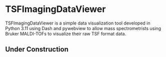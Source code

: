 # TSFImagingDataViewer
TSFImagingDataViewer is a simple data visualization tool developed in Python 3.11 using Dash and pywebview to allow 
mass spectrometrists using Bruker MALDI-TOFs to visualize their raw TSF format data.

## Under Construction